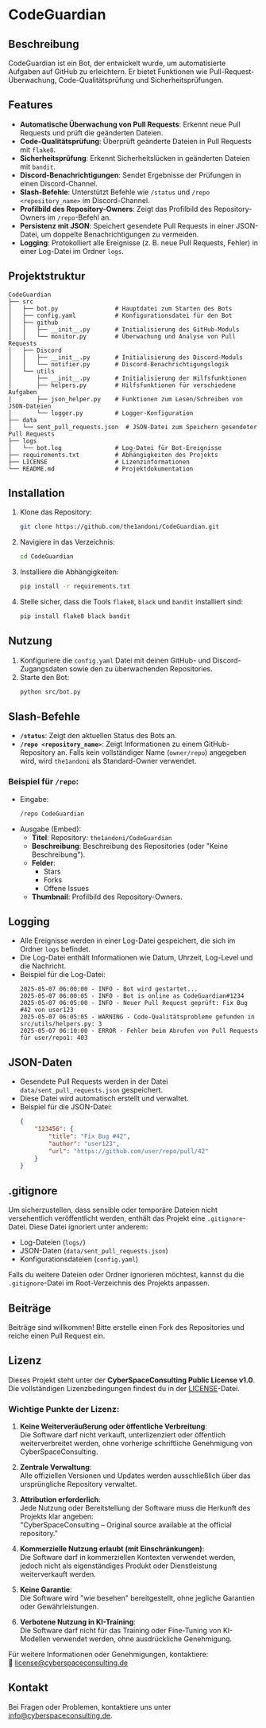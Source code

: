 # CodeGuardian

## Beschreibung
CodeGuardian ist ein Bot, der entwickelt wurde, um automatisierte Aufgaben auf GitHub zu erleichtern. Er bietet Funktionen wie Pull-Request-Überwachung, Code-Qualitätsprüfung und Sicherheitsprüfungen.

## Features
- **Automatische Überwachung von Pull Requests**: Erkennt neue Pull Requests und prüft die geänderten Dateien.
- **Code-Qualitätsprüfung**: Überprüft geänderte Dateien in Pull Requests mit `flake8`.
- **Sicherheitsprüfung**: Erkennt Sicherheitslücken in geänderten Dateien mit `bandit`.
- **Discord-Benachrichtigungen**: Sendet Ergebnisse der Prüfungen in einen Discord-Channel.
- **Slash-Befehle**: Unterstützt Befehle wie `/status` und `/repo <repository_name>` im Discord-Channel.
- **Profilbild des Repository-Owners**: Zeigt das Profilbild des Repository-Owners im `/repo`-Befehl an.
- **Persistenz mit JSON**: Speichert gesendete Pull Requests in einer JSON-Datei, um doppelte Benachrichtigungen zu vermeiden.
- **Logging**: Protokolliert alle Ereignisse (z. B. neue Pull Requests, Fehler) in einer Log-Datei im Ordner `logs`.

## Projektstruktur

```
CodeGuardian
├── src
│   ├── bot.py                # Hauptdatei zum Starten des Bots
│   ├── config.yaml           # Konfigurationsdatei für den Bot
│   ├── github
│   │   ├── __init__.py       # Initialisierung des GitHub-Moduls
│   │   └── monitor.py        # Überwachung und Analyse von Pull Requests
│   ├── Discord
│   │   ├── __init__.py       # Initialisierung des Discord-Moduls
│   │   └── notifier.py       # Discord-Benachrichtigungslogik
│   └── utils
│       ├── __init__.py       # Initialisierung der Hilfsfunktionen
│       ├── helpers.py        # Hilfsfunktionen für verschiedene Aufgaben
│       ├── json_helper.py    # Funktionen zum Lesen/Schreiben von JSON-Dateien
│       └── logger.py         # Logger-Konfiguration
├── data
│   └── sent_pull_requests.json  # JSON-Datei zum Speichern gesendeter Pull Requests
├── logs
│   └── bot.log               # Log-Datei für Bot-Ereignisse
├── requirements.txt          # Abhängigkeiten des Projekts
├── LICENSE                   # Lizenzinformationen
└── README.md                 # Projektdokumentation
```

## Installation
1. Klone das Repository:
   ```bash
   git clone https://github.com/the1andoni/CodeGuardian.git
   ```
2. Navigiere in das Verzeichnis:
   ```bash
   cd CodeGuardian
   ```
3. Installiere die Abhängigkeiten:
   ```bash
   pip install -r requirements.txt
   ```
4. Stelle sicher, dass die Tools `flake8`, `black` und `bandit` installiert sind:
   ```bash
   pip install flake8 black bandit
   ```

## Nutzung
1. Konfiguriere die `config.yaml` Datei mit deinen GitHub- und Discord-Zugangsdaten sowie den zu überwachenden Repositories.
2. Starte den Bot:
   ```bash
   python src/bot.py
   ```

## Slash-Befehle
- **`/status`**: Zeigt den aktuellen Status des Bots an.
- **`/repo <repository_name>`**: Zeigt Informationen zu einem GitHub-Repository an. Falls kein vollständiger Name (`owner/repo`) angegeben wird, wird `the1andoni` als Standard-Owner verwendet.

### Beispiel für `/repo`:
- Eingabe:
  ```bash
  /repo CodeGuardian
  ```
- Ausgabe (Embed):
  - **Titel**: Repository: `the1andoni/CodeGuardian`
  - **Beschreibung**: Beschreibung des Repositories (oder "Keine Beschreibung").
  - **Felder**:
    - Stars
    - Forks
    - Offene Issues
  - **Thumbnail**: Profilbild des Repository-Owners.

## Logging
- Alle Ereignisse werden in einer Log-Datei gespeichert, die sich im Ordner `logs` befindet.
- Die Log-Datei enthält Informationen wie Datum, Uhrzeit, Log-Level und die Nachricht.
- Beispiel für die Log-Datei:
  ```
  2025-05-07 06:00:00 - INFO - Bot wird gestartet...
  2025-05-07 06:00:05 - INFO - Bot is online as CodeGuardian#1234
  2025-05-07 06:05:00 - INFO - Neuer Pull Request geprüft: Fix Bug #42 von user123
  2025-05-07 06:05:05 - WARNING - Code-Qualitätsprobleme gefunden in src/utils/helpers.py: 3
  2025-05-07 06:10:00 - ERROR - Fehler beim Abrufen von Pull Requests für user/repo1: 403
  ```

## JSON-Daten
- Gesendete Pull Requests werden in der Datei `data/sent_pull_requests.json` gespeichert.
- Diese Datei wird automatisch erstellt und verwaltet.
- Beispiel für die JSON-Datei:
  ```json
  {
      "123456": {
          "title": "Fix Bug #42",
          "author": "user123",
          "url": "https://github.com/user/repo/pull/42"
      }
  }
  ```

## .gitignore
Um sicherzustellen, dass sensible oder temporäre Dateien nicht versehentlich veröffentlicht werden, enthält das Projekt eine `.gitignore`-Datei. Diese Datei ignoriert unter anderem:
- Log-Dateien (`logs/`)
- JSON-Daten (`data/sent_pull_requests.json`)
- Konfigurationsdateien (`config.yaml`)

Falls du weitere Dateien oder Ordner ignorieren möchtest, kannst du die `.gitignore`-Datei im Root-Verzeichnis des Projekts anpassen.

## Beiträge
Beiträge sind willkommen! Bitte erstelle einen Fork des Repositories und reiche einen Pull Request ein.

## Lizenz
Dieses Projekt steht unter der **CyberSpaceConsulting Public License v1.0**.  
Die vollständigen Lizenzbedingungen findest du in der [LICENSE](LICENSE)-Datei.

### Wichtige Punkte der Lizenz:
1. **Keine Weiterveräußerung oder öffentliche Verbreitung**:  
   Die Software darf nicht verkauft, unterlizenziert oder öffentlich weiterverbreitet werden, ohne vorherige schriftliche Genehmigung von CyberSpaceConsulting.
   
2. **Zentrale Verwaltung**:  
   Alle offiziellen Versionen und Updates werden ausschließlich über das ursprüngliche Repository verwaltet.

3. **Attribution erforderlich**:  
   Jede Nutzung oder Bereitstellung der Software muss die Herkunft des Projekts klar angeben:  
   "CyberSpaceConsulting – Original source available at the official repository."

4. **Kommerzielle Nutzung erlaubt (mit Einschränkungen)**:  
   Die Software darf in kommerziellen Kontexten verwendet werden, jedoch nicht als eigenständiges Produkt oder Dienstleistung weiterverkauft werden.

5. **Keine Garantie**:  
   Die Software wird "wie besehen" bereitgestellt, ohne jegliche Garantien oder Gewährleistungen.

6. **Verbotene Nutzung in KI-Training**:  
   Die Software darf nicht für das Training oder Fine-Tuning von KI-Modellen verwendet werden, ohne ausdrückliche Genehmigung.

Für weitere Informationen oder Genehmigungen, kontaktiere:  
📧 license@cyberspaceconsulting.de

## Kontakt
Bei Fragen oder Problemen, kontaktiere uns unter [info@cyberspaceconsulting.de](mailto:info@cyberspaceconsulting.de).
